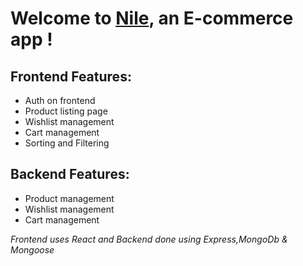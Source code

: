 # Welcome to [Nile](https://nile.netlify.app/), an E-commerce app !
## Frontend Features:
- Auth on frontend
- Product listing page
- Wishlist management
- Cart management
- Sorting and Filtering
## Backend Features:
- Product management
- Wishlist management
- Cart management

*Frontend uses React and Backend done using Express,MongoDb & Mongoose*
